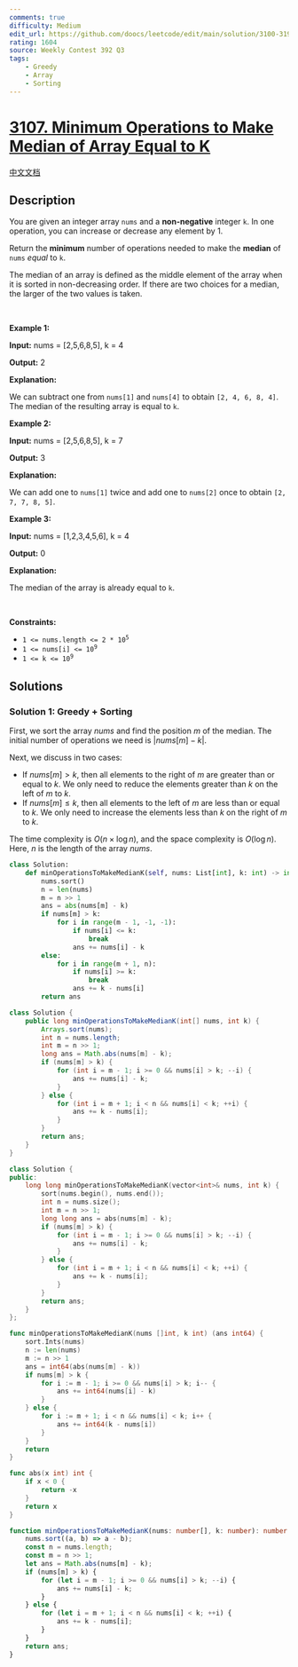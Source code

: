 ```yaml
---
comments: true
difficulty: Medium
edit_url: https://github.com/doocs/leetcode/edit/main/solution/3100-3199/3107.Minimum%20Operations%20to%20Make%20Median%20of%20Array%20Equal%20to%20K/README_EN.md
rating: 1604
source: Weekly Contest 392 Q3
tags:
    - Greedy
    - Array
    - Sorting
---
```


# [3107. Minimum Operations to Make Median of Array Equal to K](https://leetcode.com/problems/minimum-operations-to-make-median-of-array-equal-to-k)

[中文文档](/solution/3100-3199/3107.Minimum%20Operations%20to%20Make%20Median%20of%20Array%20Equal%20to%20K/README.md)

## Description

<p>You are given an integer array <code>nums</code> and a <strong>non-negative</strong> integer <code>k</code>. In one operation, you can increase or decrease any element by 1.</p>

<p>Return the <strong>minimum</strong> number of operations needed to make the <strong>median</strong> of <code>nums</code> <em>equal</em> to <code>k</code>.</p>

<p>The median of an array is defined as the middle element of the array when it is sorted in non-decreasing order. If there are two choices for a median, the larger of the two values is taken.</p>

<p>&nbsp;</p>
<p><strong class="example">Example 1:</strong></p>

<div class="example-block">
<p><strong>Input:</strong> <span class="example-io">nums = [2,5,6,8,5], k = 4</span></p>

<p><strong>Output:</strong> <span class="example-io">2</span></p>

<p><strong>Explanation:</strong></p>

<p>We can subtract one from <code>nums[1]</code> and <code>nums[4]</code> to obtain <code>[2, 4, 6, 8, 4]</code>. The median of the resulting array is equal to <code>k</code>.</p>
</div>

<p><strong class="example">Example 2:</strong></p>

<div class="example-block">
<p><strong>Input:</strong> <span class="example-io">nums = [2,5,6,8,5], k = 7</span></p>

<p><strong>Output:</strong> <span class="example-io">3</span></p>

<p><strong>Explanation:</strong></p>

<p>We can add one to <code>nums[1]</code> twice and add one to <code>nums[2]</code> once to obtain <code>[2, 7, 7, 8, 5]</code>.</p>
</div>

<p><strong class="example">Example 3:</strong></p>

<div class="example-block">
<p><strong>Input:</strong> <span class="example-io">nums = [1,2,3,4,5,6], k = 4</span></p>

<p><strong>Output:</strong> <span class="example-io">0</span></p>

<p><strong>Explanation:</strong></p>

<p>The median of the array is already equal to <code>k</code>.</p>
</div>

<p>&nbsp;</p>
<p><strong>Constraints:</strong></p>

<ul>
	<li><code>1 &lt;= nums.length &lt;= 2 * 10<sup>5</sup></code></li>
	<li><code>1 &lt;= nums[i] &lt;= 10<sup>9</sup></code></li>
	<li><code>1 &lt;= k &lt;= 10<sup>9</sup></code></li>
</ul>

## Solutions

### Solution 1: Greedy + Sorting

First, we sort the array $nums$ and find the position $m$ of the median. The initial number of operations we need is $|nums[m] - k|$.

Next, we discuss in two cases:

-   If $nums[m] > k$, then all elements to the right of $m$ are greater than or equal to $k$. We only need to reduce the elements greater than $k$ on the left of $m$ to $k$.
-   If $nums[m] \le k$, then all elements to the left of $m$ are less than or equal to $k$. We only need to increase the elements less than $k$ on the right of $m$ to $k$.

The time complexity is $O(n \times \log n)$, and the space complexity is $O(\log n)$. Here, $n$ is the length of the array $nums$.

<!-- tabs:start -->

```python
class Solution:
    def minOperationsToMakeMedianK(self, nums: List[int], k: int) -> int:
        nums.sort()
        n = len(nums)
        m = n >> 1
        ans = abs(nums[m] - k)
        if nums[m] > k:
            for i in range(m - 1, -1, -1):
                if nums[i] <= k:
                    break
                ans += nums[i] - k
        else:
            for i in range(m + 1, n):
                if nums[i] >= k:
                    break
                ans += k - nums[i]
        return ans
```

```java
class Solution {
    public long minOperationsToMakeMedianK(int[] nums, int k) {
        Arrays.sort(nums);
        int n = nums.length;
        int m = n >> 1;
        long ans = Math.abs(nums[m] - k);
        if (nums[m] > k) {
            for (int i = m - 1; i >= 0 && nums[i] > k; --i) {
                ans += nums[i] - k;
            }
        } else {
            for (int i = m + 1; i < n && nums[i] < k; ++i) {
                ans += k - nums[i];
            }
        }
        return ans;
    }
}
```

```cpp
class Solution {
public:
    long long minOperationsToMakeMedianK(vector<int>& nums, int k) {
        sort(nums.begin(), nums.end());
        int n = nums.size();
        int m = n >> 1;
        long long ans = abs(nums[m] - k);
        if (nums[m] > k) {
            for (int i = m - 1; i >= 0 && nums[i] > k; --i) {
                ans += nums[i] - k;
            }
        } else {
            for (int i = m + 1; i < n && nums[i] < k; ++i) {
                ans += k - nums[i];
            }
        }
        return ans;
    }
};
```

```go
func minOperationsToMakeMedianK(nums []int, k int) (ans int64) {
	sort.Ints(nums)
	n := len(nums)
	m := n >> 1
	ans = int64(abs(nums[m] - k))
	if nums[m] > k {
		for i := m - 1; i >= 0 && nums[i] > k; i-- {
			ans += int64(nums[i] - k)
		}
	} else {
		for i := m + 1; i < n && nums[i] < k; i++ {
			ans += int64(k - nums[i])
		}
	}
	return
}

func abs(x int) int {
	if x < 0 {
		return -x
	}
	return x
}
```

```ts
function minOperationsToMakeMedianK(nums: number[], k: number): number {
    nums.sort((a, b) => a - b);
    const n = nums.length;
    const m = n >> 1;
    let ans = Math.abs(nums[m] - k);
    if (nums[m] > k) {
        for (let i = m - 1; i >= 0 && nums[i] > k; --i) {
            ans += nums[i] - k;
        }
    } else {
        for (let i = m + 1; i < n && nums[i] < k; ++i) {
            ans += k - nums[i];
        }
    }
    return ans;
}
```

<!-- tabs:end -->

<!-- end -->
